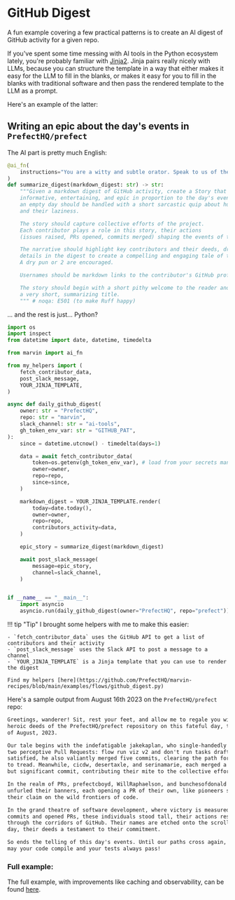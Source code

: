 # GitHub Digest

A fun example covering a few practical patterns is to create an AI digest of GitHub activity for a given repo.

If you've spent some time messing with AI tools in the Python ecosystem lately, you're probably familiar with [Jinja2](https://jinja.palletsprojects.com/en/3.1.x/). Jinja pairs really nicely with LLMs, because you can structure the template in a way that either makes it easy for the LLM to fill in the blanks, or makes it easy for you to fill in the blanks with traditional software and then pass the rendered template to the LLM as a prompt.

Here's an example of the latter:

## Writing an epic about the day's events in `PrefectHQ/prefect`

The AI part is pretty much English:

```python
@ai_fn(
    instructions="You are a witty and subtle orator. Speak to us of the day's events."
)
def summarize_digest(markdown_digest: str) -> str:
    """Given a markdown digest of GitHub activity, create a Story that is
    informative, entertaining, and epic in proportion to the day's events -
    an empty day should be handled with a short sarcastic quip about humans
    and their laziness.

    The story should capture collective efforts of the project.
    Each contributor plays a role in this story, their actions
    (issues raised, PRs opened, commits merged) shaping the events of the day.

    The narrative should highlight key contributors and their deeds, drawing upon the
    details in the digest to create a compelling and engaging tale of the day's events.
    A dry pun or 2 are encouraged.

    Usernames should be markdown links to the contributor's GitHub profile.

    The story should begin with a short pithy welcome to the reader and have
    a very short, summarizing title.
    """ # noqa: E501 (to make Ruff happy)
```

... and the rest is just... Python?

```python
import os
import inspect
from datetime import date, datetime, timedelta

from marvin import ai_fn

from my_helpers import (
    fetch_contributor_data,
    post_slack_message,
    YOUR_JINJA_TEMPLATE,
)

async def daily_github_digest(
    owner: str = "PrefectHQ",
    repo: str = "marvin",
    slack_channel: str = "ai-tools",
    gh_token_env_var: str = "GITHUB_PAT",
):
    since = datetime.utcnow() - timedelta(days=1)

    data = await fetch_contributor_data(
        token=os.getenv(gh_token_env_var), # load from your secrets manager
        owner=owner,
        repo=repo,
        since=since,
    )

    markdown_digest = YOUR_JINJA_TEMPLATE.render(
        today=date.today(),
        owner=owner,
        repo=repo,
        contributors_activity=data,
    )

    epic_story = summarize_digest(markdown_digest)

    await post_slack_message(
        message=epic_story,
        channel=slack_channel,
    )


if __name__ == "__main__":
    import asyncio
    asyncio.run(daily_github_digest(owner="PrefectHQ", repo="prefect"))
```

!!! tip "Tip"
    I brought some helpers with me to make this easier:

    - `fetch_contributor_data` uses the GitHub API to get a list of contributors and their activity
    - `post_slack_message` uses the Slack API to post a message to a channel
    - `YOUR_JINJA_TEMPLATE` is a Jinja template that you can use to render the digest

    Find my helpers [here](https://github.com/PrefectHQ/marvin-recipes/blob/main/examples/flows/github_digest.py)

Here's a sample output from August 16th 2023 on the `PrefectHQ/prefect` repo:
```markdown
Greetings, wanderer! Sit, rest your feet, and allow me to regale you with the
heroic deeds of the PrefectHQ/prefect repository on this fateful day, the 16th
of August, 2023.

Our tale begins with the indefatigable jakekaplan, who single-handedly opened 
two perceptive Pull Requests: flow run viz v2 and don't run tasks draft-. Not
satisfied, he also valiantly merged five commits, clearing the path for others
to tread. Meanwhile, cicdw, desertaxle, and serinamarie, each merged a single,
but significant commit, contributing their mite to the collective effort.

In the realm of PRs, prefectcboyd, WillRaphaelson, and bunchesofdonald all 
unfurled their banners, each opening a PR of their own, like pioneers staking
their claim on the wild frontiers of code.

In the grand theatre of software development, where victory is measured in merged
commits and opened PRs, these individuals stood tall, their actions resonating 
through the corridors of GitHub. Their names are etched onto the scroll of this 
day, their deeds a testament to their commitment.

So ends the telling of this day's events. Until our paths cross again, wanderer, 
may your code compile and your tests always pass!
```

### Full example:

The full example, with improvements like caching and observability, can be found [here](https://github.com/PrefectHQ/marvin-recipes/blob/main/examples/flows/github_digest.py).
